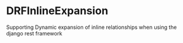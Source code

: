 DRFInlineExpansion
==================

Supporting Dynamic expansion of inline relationships when using the django rest framework
